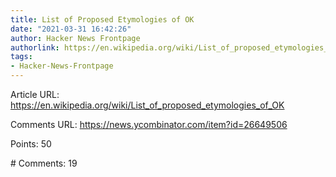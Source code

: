 ```yaml
---
title: List of Proposed Etymologies of OK
date: "2021-03-31 16:42:26"
author: Hacker News Frontpage
authorlink: https://en.wikipedia.org/wiki/List_of_proposed_etymologies_of_OK
tags:
- Hacker-News-Frontpage
---
```


<p>Article URL: <a href="https://en.wikipedia.org/wiki/List_of_proposed_etymologies_of_OK">https://en.wikipedia.org/wiki/List_of_proposed_etymologies_of_OK</a></p>
<p>Comments URL: <a href="https://news.ycombinator.com/item?id=26649506">https://news.ycombinator.com/item?id=26649506</a></p>
<p>Points: 50</p>
<p># Comments: 19</p>
